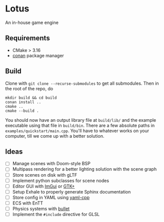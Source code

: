 # Lotus

An in-house game engine

## Requirements
- CMake > 3.16
- [conan](https://docs.conan.io/en/latest/getting_started.html) package manager

## Build

Clone with `git clone --recurse-submodules` to get all submodules. Then in the root of the repo, do
```shell script
mkdir build && cd build
conan install ..
cmake ..
cmake --build .
```

You should now have an output library file at `build/lib/` and the example executable using that file in `build/bin`.
There are a few absolute paths in `examples/quickstart/main.cpp`. You'll have to whatever works on your computer, till we come up with a better solution.

## Ideas
- [ ] Manage scenes with Doom-style BSP
- [ ] Multipass rendering for a better lighting solution with the scene graph
- [ ] Store scenes on disk with gLTF
- [ ] Implement python subclasses for scene nodes
- [ ] Editor GUI with [ImGui](https://github.com/ocornut/imgui) or [GTK+](https://gtk.org/)
- [ ] Setup Exhale to properly generate Sphinx documentation
- [ ] Store config in YAML using [yaml-cpp](https://github.com/jbeder/yaml-cpp)
- [ ] ECS with EnTT
- [ ] Physics systems with [bullet](https://pybullet.org/wordpress/)
- [ ] Implement the `#include` directive for GLSL
